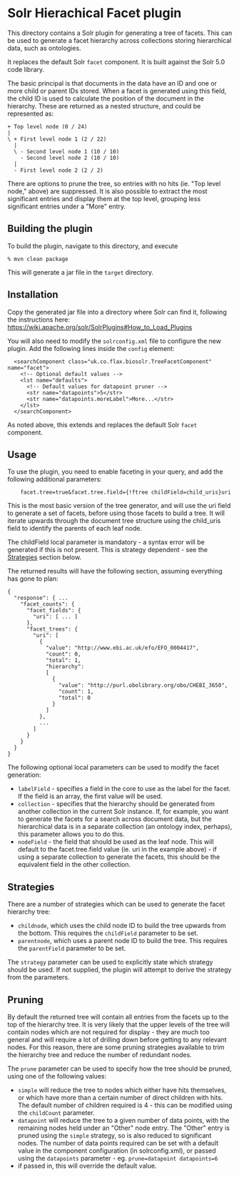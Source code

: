 # Solr Hierachical Facet plugin

This directory contains a Solr plugin for generating a tree of facets. This can
be used to generate a facet hierarchy across collections storing hierarchical
data, such as ontologies.

It replaces the default Solr `facet` component. It is built against the 
Solr 5.0 code library.

The basic principal is that documents in the data have an ID and one or more
child or parent IDs stored. When a facet is generated using this field, the
child ID is used to calculate the position of the document in the hierarchy.
These are returned as a nested structure, and could be represented as:

```
+ Top level node (0 / 24)
|
\ + First level node 1 (2 / 22)
  |
  \ - Second level node 1 (10 / 10)
    - Second level node 2 (10 / 10)
  |
  - First level node 2 (2 / 2)
```

There are options to prune the tree, so entries with no hits (ie. "Top
level node," above) are suppressed. It is also possible to extract the
most significant entries and display them at the top level, grouping
less significant entries under a "More" entry.
 

## Building the plugin

To build the plugin, navigate to this directory, and execute

```
% mvn clean package
```

This will generate a jar file in the `target` directory.

## Installation

Copy the generated jar file into a directory where Solr can find it, following
the instructions here: https://wiki.apache.org/solr/SolrPlugins#How_to_Load_Plugins

You will also need to modify the `solrconfig.xml` file to configure the
new plugin. Add the following lines inside the `config` element:

```
  <searchComponent class="uk.co.flax.biosolr.TreeFacetComponent" name="facet">
    <!-- Optional default values -->
    <lst name="defaults">
      <!-- Default values for datapoint pruner -->
      <str name="datapoints">5</str>
      <str name="datapoints.moreLabel">More...</str>
    </lst>
  </searchComponent>
```

As noted above, this extends and replaces the default Solr `facet` component.

## Usage

To use the plugin, you need to enable faceting in your query, and add the
following additional parameters:

```
    facet.tree=true&facet.tree.field={!ftree childField=child_uris}uri
```

This is the most basic version of the tree generator, and will use the uri field
to generate a set of facets, before using those facets to build a tree. It will
iterate upwards through the document tree structure using the child_uris field
to identify the parents of each leaf node.

The childField local parameter is mandatory - a syntax error will be generated if
this is not present. This is strategy dependent - see the [Strategies](#strategies) 
section below.

The returned results will have the following section, assuming everything has gone
to plan:

```
{
  "response": { ...
    "facet_counts": {
      "facet_fields": {
        "uri": [ ... ]
      },
      "facet_trees": {
        "uri": [
          {
            "value": "http://www.ebi.ac.uk/efo/EFO_0004417",
            "count": 0,
            "total": 1,
            "hierarchy":
            [
              {
                "value": "http://purl.obolibrary.org/obo/CHEBI_3650",
                "count": 1,
                "total": 0
              }
            ]
          },
          ...
        ]
      }
    }
  }
}    
```

The following optional local parameters can be used to modify the facet 
generation:

- `labelField` - specifies a field in the core to use as the label for the
facet. If the field is an array, the first value will be used.
- `collection` - specifies that the hierarchy should be generated from another
collection in the current Solr instance. If, for example, you want to generate the
facets for a search across document data, but the hierarchical data is in a separate
collection (an ontology index, perhaps), this parameter allows you to do this.
- `nodeField` - the field that should be used as the leaf node. This will
default to the facet.tree.field value (ie. uri in the example above) - if using
a separate collection to generate the facets, this should be the equivalent field
in the other collection.


## Strategies

There are a number of strategies which can be used to generate the facet 
hierarchy tree:

- `childnode`, which uses the child node ID to build the tree upwards from
the bottom. This requires the `childField` parameter to be set.
- `parentnode`, which uses a parent node ID to build the tree. This requires
the `parentField` parameter to be set.

The `strategy` parameter can be used to explicitly state which strategy
should be used. If not supplied, the plugin will attempt to derive the
strategy from the parameters.


## Pruning

By default the returned tree will contain all entries from the facets up to
the top of the hierarchy tree. It is very likely that the upper levels of
the tree will contain nodes which are not required for display - they are
much too general and will require a lot of drilling down before getting to
any relevant nodes. For this reason, there are some pruning strategies
available to trim the hierarchy tree and reduce the number of redundant
nodes.

The `prune` parameter can be used to specify how the tree should be
pruned, using one of the following values:

- `simple` will reduce the tree to nodes which either have hits themselves,
or which have more than a certain number of direct children with hits. The
default number of children required is 4 - this can be modified using the
`childCount` parameter.
- `datapoint` will reduce the tree to a given number of data points,
with the remaining nodes held under an "Other" node entry. The "Other" entry
is pruned using the `simple` strategy, so is also reduced to significant
nodes. The number of data points required can be set with a default value
in the component configuration (in solrconfig.xml), or passed using the
`datapoints` parameter - eg. `prune=datapoint datapoints=6`
 - if passed in, this will override the default value.